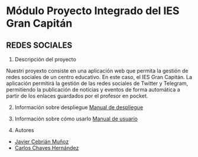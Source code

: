 # Módulo Proyecto Integrado del IES Gran Capitán

## REDES SOCIALES

1. Descripción del proyecto

Nuestri proyexto consiste en una aplicación web que permita la gestión de redes sociales de un centro educativo. En este caso, el IES Gran Capitán. La aplicación permitirá la gestión de las redes sociales de Twitter y Telegram, permitiendo la publicación de noticias y eventos de forma automática a partir de los enlaces guardados por el profesor en pocket.

2. Información sobre despliegue
[Manual de despliegue](docs/Manual_Despliegue.md)
3. Información sobre cómo usarlo
[Manual de usuario](docs/Manual_Usuario.md)

4. Autores

- [Javier Cebrián Muñoz](http://www.github.com/carloschaves12)
- [Carlos Chaves Hernández](http://www.github.com/carloschaves12)

